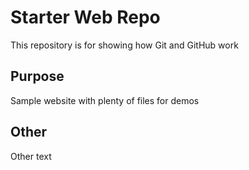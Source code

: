 # Starter Web Repo

This repository is for showing how Git and GitHub work

## Purpose

Sample website with plenty of files for demos

## Other

Other text
